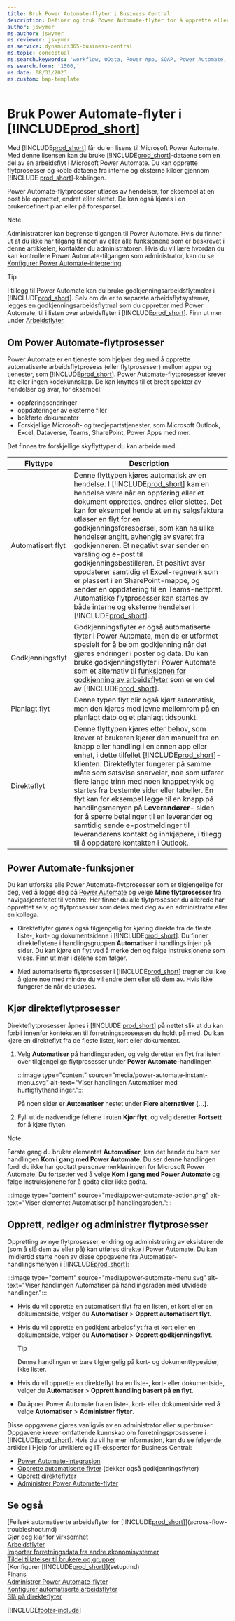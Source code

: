```yaml
---
title: Bruk Power Automate-flyter i Business Central
description: Definer og bruk Power Automate-flyter for å opprette eller endre Business Central-data.
author: jswymer
ms.author: jswymer
ms.reviewer: jswymer
ms.service: dynamics365-business-central
ms.topic: conceptual
ms.search.keywords: 'workflow, OData, Power App, SOAP, Power Automate,'
ms.search.form: '1500,'
ms.date: 08/31/2023
ms.custom: bap-template
---
```

# <a name="use-power-automate-flows-in-"></a>Bruk Power Automate-flyter i [!INCLUDE[prod_short](includes/prod_short.md)]

Med [!INCLUDE[prod_short](includes/prod_short.md)] får du en lisens til Microsoft Power Automate. Med denne lisensen kan du bruke [!INCLUDE[prod_short](includes/prod_short.md)]-dataene som en del av en arbeidsflyt i Microsoft Power Automate. Du kan opprette flytprosesser og koble dataene fra interne og eksterne kilder gjennom [!INCLUDE [prod_short](includes/prod_short.md)]-koblingen.

Power Automate-flytprosesser utløses av hendelser, for eksempel at en post ble opprettet, endret eller slettet. De kan også kjøres i en brukerdefinert plan eller på forespørsel.

> [!NOTE]
> Administratorer kan begrense tilgangen til Power Automate. Hvis du finner ut at du ikke har tilgang til noen av eller alle funksjonene som er beskrevet i denne artikkelen, kontakter du administratoren. Hvis du vil lære hvordan du kan kontrollere Power Automate-tilgangen som administrator, kan du se [Konfigurer Power Automate-integrering](/dynamics365/business-central/dev-itpro/powerplatform/power-automate-setup).

<!-- You must have a valid account with both [!INCLUDE[prod_short](includes/prod_short.md)] and Power Automate. --> 

> [!TIP]
> I tillegg til Power Automate kan du bruke godkjenningsarbeidsflytmaler i [!INCLUDE[prod_short](includes/prod_short.md)]. Selv om de er to separate arbeidsflytsystemer, legges en godkjenningsarbeidsflytmal som du oppretter med Power Automate, til i listen over arbeidsflyter i [!INCLUDE[prod_short](includes/prod_short.md)]. Finn ut mer under [Arbeidsflyter](across-workflow.md).

## <a name="about-power-automate-flows"></a>Om Power Automate-flytprosesser

Power Automate er en tjeneste som hjelper deg med å opprette automatiserte arbeidsflytprosess (eller flytprosesser) mellom apper og tjenester, som [!INCLUDE[prod_short](includes/prod_short.md)]. Power Automate-flytprosesser krever lite eller ingen kodekunnskap. De kan knyttes til et bredt spekter av hendelser og svar, for eksempel:

- oppføringsendringer
- oppdateringer av eksterne filer
- bokførte dokumenter
- Forskjellige Microsoft- og tredjepartstjenester, som Microsoft Outlook, Excel, Dataverse, Teams, SharePoint, Power Apps med mer.

Det finnes tre forskjellige skyflyttyper du kan arbeide med:

|Flyttype|Description|
|---------|-----------|
|Automatisert flyt|Denne flyttypen kjøres automatisk av en hendelse. I [!INCLUDE[prod_short](includes/prod_short.md)] kan en hendelse være når en oppføring eller et dokument opprettes, endres eller slettes. Det kan for eksempel hende at en ny salgsfaktura utløser en flyt for en godkjenningsforespørsel, som kan ha ulike hendelser angitt, avhengig av svaret fra godkjenneren. Et negativt svar sender en varsling og e-post til godkjenningsbestilleren. Et positivt svar oppdaterer samtidig et Excel-regneark som er plassert i en SharePoint-mappe, og sender en oppdatering til en Teams-nettprat. Automatiske flytprosesser kan startes av både interne og eksterne hendelser i [!INCLUDE[prod_short](includes/prod_short.md)].|
|Godkjenningsflyt|Godkjenningsflyter er også automatiserte flyter i Power Automate, men de er utformet spesielt for å be om godkjenning når det gjøres endringer i poster og data. Du kan bruke godkjenningsflyter i Power Automate som et alternativ til [funksjonen for godkjenning av arbeidsflyter](across-use-workflows.md) som er en del av [!INCLUDE[prod_short](includes/prod_short.md)]. |
|Planlagt flyt|Denne typen flyt blir også kjørt automatisk, men den kjøres med jevne mellomrom på en planlagt dato og et planlagt tidspunkt. |
|Direkteflyt|Denne flyttypen kjøres etter behov, som krever at brukeren kjører den manuelt fra en knapp eller handling i en annen app eller enhet, i dette tilfellet [!INCLUDE[prod_short](includes/prod_short.md)]-klienten. Direkteflyter fungerer på samme måte som satsvise snarveier, noe som utfører flere lange trinn med noen knappetrykk og startes fra bestemte sider eller tabeller. En flyt kan for eksempel legge til en knapp på handlingsmenyen på **Leverandører**- siden for å sperre betalinger til en leverandør og samtidig sende e-postmeldinger til leverandørens kontakt og innkjøpere, i tillegg til å oppdatere kontakten i Outlook. |

## <a name="power-automate-features"></a>Power Automate-funksjoner

Du kan utforske alle Power Automate-flytprosesser som er tilgjengelige for deg, ved å logge deg på [Power Automate](https://powerautomate.com) og velge **Mine flytprosesser** fra navigasjonsfeltet til venstre. Her finner du alle flytprosesser du allerede har opprettet selv, og flytprosesser som deles med deg av en administrator eller en kollega.

- Direkteflyter gjøres også tilgjengelig for kjøring direkte fra de fleste liste-, kort- og dokumentsidene i [!INCLUDE[prod_short](includes/prod_short.md)]. Du finner direkteflytene i handlingsgruppen **Automatiser** i handlingslinjen på sider. Du kan kjøre en flyt ved å merke den og følge instruksjonene som vises. Finn ut mer i delene som følger.

- Med automatiserte flytprosesser i [!INCLUDE[prod_short](includes/prod_short.md)] tregner du ikke å gjøre noe med mindre du vil endre dem eller slå dem av. Hvis ikke fungerer de når de utløses. 
<!--

## <a name="automated-flows"></a>Automated flows

With Power Automate, you can create business flows directly in-house and rely on citizen developers. Automated workflows can be started by both internal and external events in [!INCLUDE[prod_short](includes/prod_short.md)], and also be set to run periodically. Learn more and get instructions on how to create flows in the [Set Up Automated Workflows](/dynamics365/business-central/dev-itpro/powerplatform/automate-workflows) article in the administration content.

-->

## <a name="run-instant-flows"></a>Kjør direkteflytprosesser

Direkteflytprosesser åpnes i [!INCLUDE [prod_short](includes/prod_short.md)] på nettet slik at du kan forbli innenfor konteksten til forretningsprosessen du holdt på med. Du kan kjøre en direkteflyt fra de fleste lister, kort eller dokumenter.

1. Velg **Automatiser** på handlingsraden, og velg deretter en flyt fra listen over tilgjengelige flytprosesser under **Power Automate**-handlingen

    :::image type="content" source="media/power-automate-instant-menu.svg" alt-text="Viser handlingen Automatiser med hurtigflythandlinger.":::

    På noen sider er **Automatiser** nestet under **Flere alternativer (...)**. 
2. Fyll ut de nødvendige feltene i ruten **Kjør flyt**, og velg deretter **Fortsett** for å kjøre flyten.

> [!NOTE]
> Første gang du bruker elementet **Automatiser**, kan det hende du bare ser handlingen **Kom i gang med Power Automate**. Du ser denne handlingen fordi du ikke har godtatt personvernerklæringen for Microsoft Power Automate. Du fortsetter ved å velge **Kom i gang med Power Automate** og følge instruksjonene for å godta eller ikke godta.  
>
> :::image type="content" source="media/power-automate-action.png" alt-text="Viser elementet Automatiser på handlingsraden.":::

<!--

[!INCLUDE [prod_short](includes/prod_short.md)] can run a Power Automate flow from most list, card, and document pages. Once the admin has connected [!INCLUDE [prod_short](includes/prod_short.md)] with Power Automate, you'll see any flows your organization has added when you choose the **Automate** action on the relevant pages. Instant flows are run without leaving [!INCLUDE [prod_short](includes/prod_short.md)]. Learn more in the [Set Up Automated Workflows](/dynamics365/business-central/dev-itpro/powerplatform/automate-workflows) article in the administration content.

These instant flows open on a page inside [!INCLUDE [prod_short](includes/prod_short.md)] online so you can remain within the context of the business process you were in the middle of. Choose the **Automate** action—on some pages nested under the **More Options** menu—choose the **Power Automate** menu item, then choose the relevant link to trigger the workflow. The connection to Power Automate is already set up for you.

Most flows require you to fill in a field or two before you choose the **Run flow** action.

> [!TIP]
> If you don't see an **Automate** action, then your [!INCLUDE [prod_short](includes/prod_short.md)] probably hasn't yet been set up to use Power Automate. Learn more from your admin.-->

## <a name="create-edit-and-manage-flows"></a>Opprett, rediger og administrer flytprosesser

Oppretting av nye flytprosesser, endring og administrering av eksisterende (som å slå dem av eller på) kan utføres direkte i Power Automate. Du kan imidlertid starte noen av disse oppgavene fra Automatiser-handlingsmenyen i [!INCLUDE[prod_short](includes/prod_short.md)]:

:::image type="content" source="media/power-automate-menu.svg" alt-text="Viser handlingen Automatiser på handlingsraden med utvidede handlinger.":::

- Hvis du vil opprette en automatisert flyt fra en listen, et kort eller en dokumentside, velger du **Automatiser** > **Opprett automatisert flyt**.
- Hvis du vil opprette en godkjent arbeidsflyt fra et kort eller en dokumentside, velger du **Automatiser** > **Opprett godkjenningsflyt**.

  > [!TIP]
  > Denne handlingen er bare tilgjengelig på kort- og dokumenttypesider, ikke lister.
- Hvis du vil opprette en direkteflyt fra en liste-, kort- eller dokumentside, velger du **Automatiser** > **Opprett handling basert på en flyt**.
- Du åpner Power Automate fra en liste-, kort- eller dokumentside ved å velge **Automatiser** > **Administrer flyter**.
<!--- To create new flows or manage existing flows from inside [!INCLUDE[prod_short](includes/prod_short.md)], got to the **Manage Power Automate Flows** page.-->

Disse oppgavene gjøres vanligvis av en administrator eller superbruker. Oppgavene krever omfattende kunnskap om forretningsprosessene i [!INCLUDE[prod_short](includes/prod_short.md)]. Hvis du vil ha mer informasjon, kan du se følgende artikler i Hjelp for utviklere og IT-eksperter for Business Central:

- [Power Automate-integrasjon](/dynamics365/business-central/dev-itpro/powerplatform/power-automate-overview)
- [Opprette automatiserte flyter](/dynamics365/business-central/dev-itpro/powerplatform/instant-flows) (dekker også godkjenningsflyter)
- [Opprett direkteflyter](/dynamics365/business-central/dev-itpro/powerplatform/instant-flows)
- [Administrer Power Automate-flyter](/dynamics365/business-central/dev-itpro/powerplatform/manage-power-automate-flows)
<!-- 

## <a name="add-more-automated-flows-and-instant-flows"></a>Add more automated flows and instant flows

You can create flows through the [powerautomate.microsoft.com](https://powerautomate.microsoft.com) website. However, if your admin has switched on the capability to run Power Automate flows from inside [!INCLUDE [prod_short](includes/prod_short.md)] online, you can start the process of building a flow from the **Automate** action on the relevant pages, which can be found under the **More Options** menu depending on the page. Then choose the **Power Automate** menu item, and then choose the **Create a flow** action. Power Automate then opens in a new browser tab, and you're signed in automatically.

You can find sample templates to adapt to your company and all available trigger events, using both [!INCLUDE [prod_short](includes/prod_short.md)] and external tools, by choosing the **Connectors** menu on the Power Automate website. Learn more about available templates and triggers in the [Set Up Automated Workflows](/dynamics365/business-central/dev-itpro/powerplatform/automate-workflows) article in the administration content.

## <a name="create-and-manage-power-automate-flows"></a>Create and manage Power Automate flows

You can create new flows or manage existing Power Automate flows in [!INCLUDE [prod_short](includes/prod_short.md)] on the **Manage Power Automate Flows** page. Learn more in the [Manage Power Automate Flows](/dynamics365/business-central/dev-itpro/powerplatform/manage-power-automate-flows) article in the administration content.

<!--
You can also manage available Power Automate workflows on the **Workflows** page in [!INCLUDE[prod_short](includes/prod_short.md)]. The page lists both the built-in approval and Power Automate workflows, with options for the latter to enable/disable, delete, and view the workflow on the Power Automate website.-->

## <a name="see-also"></a>Se også

[Feilsøk automatiserte arbeidsflyter for [!INCLUDE[prod_short](includes/prod_short.md)]](across-flow-troubleshoot.md)  
[Gjør deg klar for virksomhet](ui-get-ready-business.md)  
[Arbeidsflyter](across-workflow.md)  
[Importer forretningsdata fra andre økonomisystemer](across-import-data-configuration-packages.md)  
[Tildel tillatelser til brukere og grupper](ui-define-granular-permissions.md)  
[Konfigurer [!INCLUDE[prod_short](includes/prod_short.md)]](setup.md)  
[Finans](finance.md)  
[Administrer Power Automate-flyter](/dynamics365/business-central/dev-itpro/powerplatform/manage-power-automate-flows)  
[Konfigurer automatiserte arbeidsflyter](/dynamics365/business-central/dev-itpro/powerplatform/automate-workflows)  
[Slå på direkteflyter](/dynamics365/business-central/dev-itpro/powerplatform/instant-flows)  

[!INCLUDE[footer-include](includes/footer-banner.md)]
